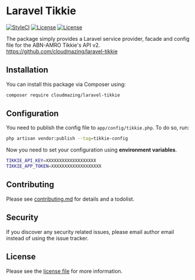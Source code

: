 # Laravel Tikkie

[![StyleCI][ico-styleci]][link-styleci]
[![License][ico-travis]][link-travis]
[![License][ico-license]][link-license]

The package simply provides a Laravel service provider, facade and config file for the ABN-AMRO Tikkie's API v2. <https://github.com/cloudmazing/laravel-tikkie>

## Installation

You can install this package via Composer using:

```bash
composer require cloudmazing/laravel-tikkie
```

## Configuration

You need to publish the config file to `app/config/tikkie.php`. To do so, run:

```bash
php artisan vendor:publish --tag=tikkie-config
```

Now you need to set your configuration using **environment variables**.

```bash
TIKKIE_API_KEY=XXXXXXXXXXXXXXXXXXX
TIKKIE_APP_TOKEN=XXXXXXXXXXXXXXXXXXX
```
## Contributing

Please see [contributing.md](contributing.md) for details and a todolist.

## Security

If you discover any security related issues, please email author email instead of using the issue tracker.

## License

Please see the [license file](license.md) for more information.

[ico-license]: https://poser.pugx.org/jwiegant/laravel-tikkie/license
[link-license]: https://github.com/jwiegant/laravel-tikkie/blob/HEAD/license.md
[ico-travis]: https://travis-ci.org/jwiegant/laravel-tikkie.svg?branch=master
[link-travis]: https://travis-ci.org/github/jwiegant/laravel-tikkie
[ico-styleci]: https://github.styleci.io/repos/256785939/shield?branch=master
[link-styleci]: https://github.styleci.io/repos/256785939
